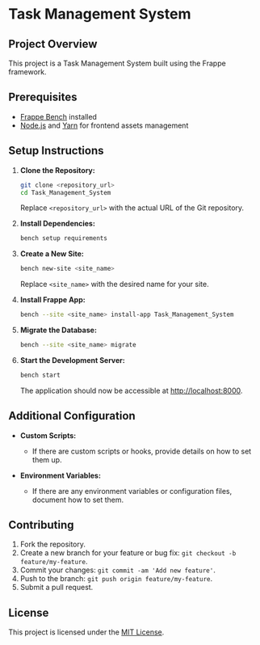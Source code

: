 # Task Management System

## Project Overview

This project is a Task Management System built using the Frappe framework.

## Prerequisites

- [Frappe Bench](https://frappeframework.com/docs/user/en/bench/guide) installed
- [Node.js](https://nodejs.org/) and [Yarn](https://yarnpkg.com/) for frontend assets management

## Setup Instructions

1. **Clone the Repository:**

    ```bash
    git clone <repository_url>
    cd Task_Management_System
    ```

    Replace `<repository_url>` with the actual URL of the Git repository.

2. **Install Dependencies:**

    ```bash
    bench setup requirements
    ```

3. **Create a New Site:**

    ```bash
    bench new-site <site_name>
    ```

    Replace `<site_name>` with the desired name for your site.

4. **Install Frappe App:**

    ```bash
    bench --site <site_name> install-app Task_Management_System
    ```

5. **Migrate the Database:**

    ```bash
    bench --site <site_name> migrate
    ```

6. **Start the Development Server:**

    ```bash
    bench start
    ```

    The application should now be accessible at [http://localhost:8000](http://localhost:8000).

## Additional Configuration

- **Custom Scripts:**
  - If there are custom scripts or hooks, provide details on how to set them up.

- **Environment Variables:**
  - If there are any environment variables or configuration files, document how to set them.

## Contributing

1. Fork the repository.
2. Create a new branch for your feature or bug fix: `git checkout -b feature/my-feature`.
3. Commit your changes: `git commit -am 'Add new feature'`.
4. Push to the branch: `git push origin feature/my-feature`.
5. Submit a pull request.

## License

This project is licensed under the [MIT License](LICENSE).

